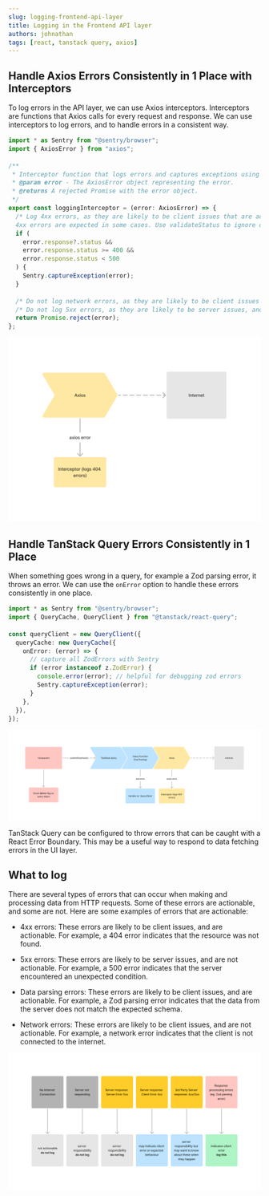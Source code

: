 ```yaml
---
slug: logging-frontend-api-layer
title: Logging in the Frontend API layer
authors: johnathan
tags: [react, tanstack query, axios]
---
```


## Handle Axios Errors Consistently in 1 Place with Interceptors

To log errors in the API layer, we can use Axios interceptors. Interceptors are functions that Axios calls for every request and response. We can use interceptors to log errors, and to handle errors in a consistent way.

```ts
import * as Sentry from "@sentry/browser";
import { AxiosError } from "axios";

/**
 * Interceptor function that logs errors and captures exceptions using Sentry.
 * @param error - The AxiosError object representing the error.
 * @returns A rejected Promise with the error object.
 */
export const loggingInterceptor = (error: AxiosError) => {
  /* Log 4xx errors, as they are likely to be client issues that are actionable.
  4xx errors are expected in some cases. Use validateStatus to ignore on individual requests */
  if (
    error.response?.status &&
    error.response.status >= 400 &&
    error.response.status < 500
  ) {
    Sentry.captureException(error);
  }

  /* Do not log network errors, as they are likely to be client issues that are not actionable. */
  /* Do not log 5xx errors, as they are likely to be server issues, and will be logged by the server. */
  return Promise.reject(error);
};
```

![Use an interceptor for Axios error handling](/img/logging-frontend-api-layer/axios.png)

## Handle TanStack Query Errors Consistently in 1 Place

When something goes wrong in a query, for example a Zod parsing error, it throws an error. We can use the `onError` option to handle these errors consistently in one place.

```ts
import * as Sentry from "@sentry/browser";
import { QueryCache, QueryClient } from "@tanstack/react-query";

const queryClient = new QueryClient({
  queryCache: new QueryCache({
    onError: (error) => {
      // capture all ZodErrors with Sentry
      if (error instanceof z.ZodError) {
        console.error(error); // helpful for debugging zod errors
        Sentry.captureException(error);
      }
    },
  }),
});
```

![TanStack Query and Axios and where to log errors](/img/logging-frontend-api-layer/full.png)

TanStack Query can be configured to throw errors that can be caught with a React Error Boundary. This may be a useful way to respond to data fetching errors in the UI layer.

## What to log

There are several types of errors that can occur when making and processing data from HTTP requests. Some of these errors are actionable, and some are not. Here are some examples of errors that are actionable:

- 4xx errors: These errors are likely to be client issues, and are actionable. For example, a 404 error indicates that the resource was not found.

- 5xx errors: These errors are likely to be server issues, and are not actionable. For example, a 500 error indicates that the server encountered an unexpected condition.

- Data parsing errors: These errors are likely to be client issues, and are actionable. For example, a Zod parsing error indicates that the data from the server does not match the expected schema.

- Network errors: These errors are likely to be client issues, and are not actionable. For example, a network error indicates that the client is not connected to the internet.

![types of errors and whether to log them](/img/logging-frontend-api-layer/what-to-log.png)
